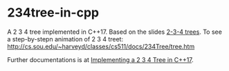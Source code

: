 234tree-in-cpp
=============

A 2 3 4 tree implemented in C++17. Based on the slides [2-3-4 trees](http://www.unf.edu/~broggio/cop3540/Chapter%2010%20-%202-3-4%20Trees%20-%20Part%201.ppt).
To see a step-by-stepn animation of 2 3 4 treet: http://cs.sou.edu/~harveyd/classes/cs511/docs/234Tree/tree.htm 

Further documentations is at [Implementing a 2 3 4 Tree in C++17](http://cplusplus.kurttest.com/notes/tree234.html).
